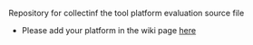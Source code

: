 Repository for collectinf the tool platform evaluation source file

- Please add your platform in the wiki page [here](wiki/Tool-Platform-Analysis)
